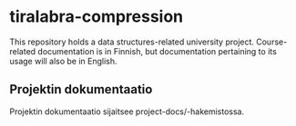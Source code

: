 # tiralabra-compression

This repository holds a data structures-related university project. Course-related documentation is in Finnish, but documentation pertaining to its usage will also be in English.

## Projektin dokumentaatio

Projektin dokumentaatio sijaitsee project-docs/-hakemistossa.
